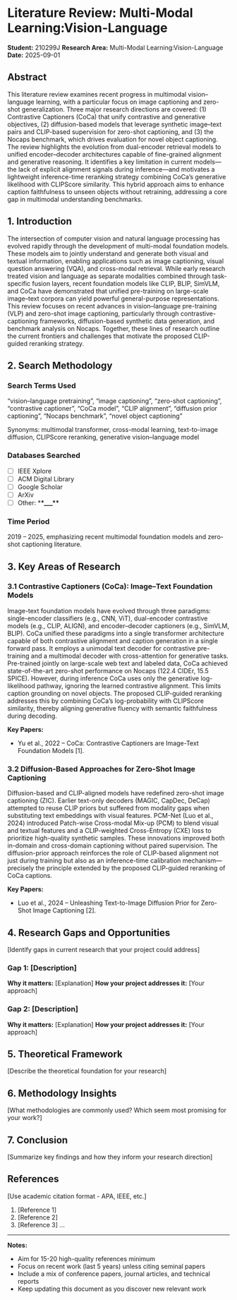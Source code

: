 # Literature Review: Multi-Modal Learning:Vision-Language

**Student:** 210299J
**Research Area:** Multi-Modal Learning:Vision-Language
**Date:** 2025-09-01

## Abstract

This literature review examines recent progress in multimodal vision–language learning, with a particular focus on image captioning and zero-shot generalization. Three major research directions are covered: (1) Contrastive Captioners (CoCa) that unify contrastive and generative objectives, (2) diffusion-based models that leverage synthetic image–text pairs and CLIP-based supervision for zero-shot captioning, and (3) the Nocaps benchmark, which drives evaluation for novel object captioning.
The review highlights the evolution from dual-encoder retrieval models to unified encoder–decoder architectures capable of fine-grained alignment and generative reasoning. It identifies a key limitation in current models—the lack of explicit alignment signals during inference—and motivates a lightweight inference-time reranking strategy combining CoCa’s generative likelihood with CLIPScore similarity. This hybrid approach aims to enhance caption faithfulness to unseen objects without retraining, addressing a core gap in multimodal understanding benchmarks.

## 1. Introduction

The intersection of computer vision and natural language processing has evolved rapidly through the development of multi-modal foundation models. These models aim to jointly understand and generate both visual and textual information, enabling applications such as image captioning, visual question answering (VQA), and cross-modal retrieval.
While early research treated vision and language as separate modalities combined through task-specific fusion layers, recent foundation models like CLIP, BLIP, SimVLM, and CoCa have demonstrated that unified pre-training on large-scale image–text corpora can yield powerful general-purpose representations.
This review focuses on recent advances in vision–language pre-training (VLP) and zero-shot image captioning, particularly through contrastive-captioning frameworks, diffusion-based synthetic data generation, and benchmark analysis on Nocaps. Together, these lines of research outline the current frontiers and challenges that motivate the proposed CLIP-guided reranking strategy.

## 2. Search Methodology

### Search Terms Used

“vision–language pretraining”, “image captioning”, “zero-shot captioning”, “contrastive captioner”, “CoCa model”, “CLIP alignment”, “diffusion prior captioning”, “Nocaps benchmark”, “novel object captioning”

Synonyms: multimodal transformer, cross-modal learning, text-to-image diffusion, CLIPScore reranking, generative vision–language model

### Databases Searched

- [ ] IEEE Xplore
- [ ] ACM Digital Library
- [ ] Google Scholar
- [ ] ArXiv
- [ ] Other: \***\*\_\_\_\*\***

### Time Period

2019 – 2025, emphasizing recent multimodal foundation models and zero-shot captioning literature.

## 3. Key Areas of Research

### 3.1 Contrastive Captioners (CoCa): Image–Text Foundation Models

Image-text foundation models have evolved through three paradigms: single-encoder classifiers (e.g., CNN, ViT), dual-encoder contrastive models (e.g., CLIP, ALIGN), and encoder–decoder captioners (e.g., SimVLM, BLIP).
CoCa unified these paradigms into a single transformer architecture capable of both contrastive alignment and caption generation in a single forward pass. It employs a unimodal text decoder for contrastive pre-training and a multimodal decoder with cross-attention for generative tasks.
Pre-trained jointly on large-scale web text and labeled data, CoCa achieved state-of-the-art zero-shot performance on Nocaps (122.4 CIDEr, 15.5 SPICE).
However, during inference CoCa uses only the generative log-likelihood pathway, ignoring the learned contrastive alignment. This limits caption grounding on novel objects.
The proposed CLIP-guided reranking addresses this by combining CoCa’s log-probability with CLIPScore similarity, thereby aligning generative fluency with semantic faithfulness during decoding.

**Key Papers:**

- Yu et al., 2022 – CoCa: Contrastive Captioners are Image-Text Foundation Models [1].

### 3.2 Diffusion-Based Approaches for Zero-Shot Image Captioning

Diffusion-based and CLIP-aligned models have redefined zero-shot image captioning (ZIC).
Earlier text-only decoders (MAGIC, CapDec, DeCap) attempted to reuse CLIP priors but suffered from modality gaps when substituting text embeddings with visual features.
PCM-Net (Luo et al., 2024) introduced Patch-wise Cross-modal Mix-up (PCM) to blend visual and textual features and a CLIP-weighted Cross-Entropy (CXE) loss to prioritize high-quality synthetic samples.
These innovations improved both in-domain and cross-domain captioning without paired supervision.
The diffusion-prior approach reinforces the role of CLIP-based alignment not just during training but also as an inference-time calibration mechanism—precisely the principle extended by the proposed CLIP-guided reranking of CoCa captions.

**Key Papers:**

- Luo et al., 2024 – Unleashing Text-to-Image Diffusion Prior for Zero-Shot Image Captioning [2].

## 4. Research Gaps and Opportunities

[Identify gaps in current research that your project could address]

### Gap 1: [Description]

**Why it matters:** [Explanation]
**How your project addresses it:** [Your approach]

### Gap 2: [Description]

**Why it matters:** [Explanation]
**How your project addresses it:** [Your approach]

## 5. Theoretical Framework

[Describe the theoretical foundation for your research]

## 6. Methodology Insights

[What methodologies are commonly used? Which seem most promising for your work?]

## 7. Conclusion

[Summarize key findings and how they inform your research direction]

## References

[Use academic citation format - APA, IEEE, etc.]

1. [Reference 1]
2. [Reference 2]
3. [Reference 3]
   ...

---

**Notes:**

- Aim for 15-20 high-quality references minimum
- Focus on recent work (last 5 years) unless citing seminal papers
- Include a mix of conference papers, journal articles, and technical reports
- Keep updating this document as you discover new relevant work
